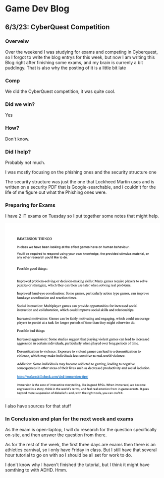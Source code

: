 # Game Dev Blog 

## 6/3/23: CyberQuest Competition

### Overveiw

Over the weekend I was studying for exams and competing in Cyberquest, so I forgot to write the blog entrys for this week, but now I am writing this Blog right after finishing some exams, and my brain is currenly a bit puddingy. That is also why the posting of it is a little bit late

### Comp

We did the CyberQuest competition, it was quite cool. 

### Did we win?

Yes

### How?

Don't know.

### Did I help?

Probably not much.

I was mostly focusing on the phishing ones and the security structure one

The security structure was just the one that Lockheed Martin uses and is written on a security PDF that is Google-searchable, and i couldn't for the life of me figure out what the Phishing ones were.

### Preparing for Exams

I have 2 IT exams on Tuesday so I put together some notes that might help.

<img src="../Images/Extended response notes.png" title="Exam Notes.png" width="500"/>

I also have sources for that stuff

### In Conclusion and plan for the next week and exams

As the exam is open-laptop, I will do research for the question specifically on-site, and then answer the question from there.

As for the rest of the week, the first three days are exams then there is an athletics carnival, so i only have Friday in class. But I still have that several hour tutorial to go on with so I should be all set for work to do.

I don't know why I haven't finished the tutorial, but I think it might have somthing to with ADHD. Hmm.
